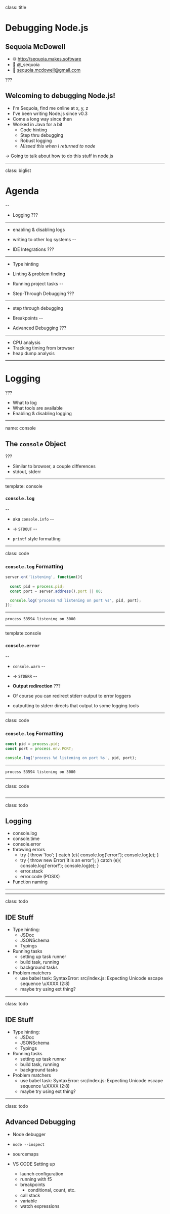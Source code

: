 class: title
# Debugging Node.js

## Sequoia McDowell

* 🌐  http://sequoia.makes.software
* 🦆  @_sequoia
* 📧  sequoia.mcdowell@gmail.com

???

## Welcoming to debugging Node.js!

* I'm Sequoia, find me online at x, y, z
* I've been writing Node.js since v0.3
* Come a long way since then
* Worked in Java for a bit
  * Code hinting
  * Step thru debugging
  * Robust logging
  * *Missed this when I returned to node*

&rarr; Going to talk about how to do this stuff in node.js

---
class: biglist

# Agenda

--

* Logging
???
----
* enabling & disabling logs
* writing to other log systems
--

* IDE Integrations
???
----
* Type hinting
* Linting & problem finding
* Running project tasks
--

* Step-Through Debugging
???
----
* step through debugging
* Breakpoints
--

* Advanced Debugging
???
----
* CPU analysis
* Tracking timing from browser
* heap dump analysis

---

# Logging

???
* What to log
* What tools are available
* Enabling & disabling logging

---
name: console

## The `console` Object
???
* Similar to browser, a couple differences
* stdout, stderr

---
template: console

### `console.log`
--

* aka `console.info`
--

* &rarr; `STDOUT`
--

* `printf` style formatting

---
class: code

### `console.log` Formatting

```js
server.on('listening', function(){
  
  const pid = process.pid;
  const port = server.address().port || 80;

  console.log('process %d listening on port %s', pid, port);
});
```

----

```no-highlight
process 53594 listening on 3000
```

---
template:console

### `console.error`
--

* `console.warn`
--

* &rarr; `STDERR`
--

* **Output redirection**
???
* Of course you can redirect stderr output to error loggers
* outputting to stderr directs that output to some logging tools

---

class: code

### `console.log` Formatting

```js
const pid = process.pid;
const port = process.env.PORT;

console.log('process %d listening on port %s', pid, port);
```

----

```no-highlight
process 53594 listening on 3000
```

---

class: code

```js
```

---

class: todo

## Logging

* console.log
* console.time
* console.error
* throwing errors
  * try { throw 'foo'; } catch (e){ console.log('error!'); console.log(e); }
  * try { throw new Error('it is an error'); } catch (e){ console.log('error!'); console.log(e); }
  * error.stack
  * error.code (POSIX)
* Function naming

---

---

class: todo

## IDE Stuff

* Type hinting:
  * JSDoc
  * JSONSchema
  * Typings
* Running tasks
  * setting up task runner
  * build task, running
  * background tasks
* Problem matchers
  * use babel task: SyntaxError: src/index.js: Expecting Unicode escape sequence \uXXXX (2:8)
  * maybe try using ext thing?

---

class: todo

## IDE Stuff

* Type hinting:
  * JSDoc
  * JSONSchema
  * Typings
* Running tasks
  * setting up task runner
  * build task, running
  * background tasks
* Problem matchers
  * use babel task: SyntaxError: src/index.js: Expecting Unicode escape sequence \uXXXX (2:8)
  * maybe try using ext thing?

---

class: todo

## Advanced Debugging

* Node debugger
* `node --inspect`
* sourcemaps

* VS CODE Setting up
  * launch configuration
  * running with f5
  * breakpoints
    * conditional, count, etc.
  * call stack
  * variable
  * watch expressions
